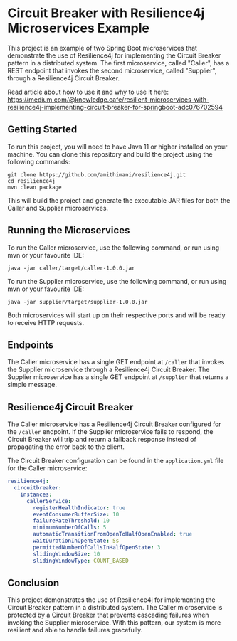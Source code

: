 # Circuit Breaker with Resilience4j Microservices Example

This project is an example of two Spring Boot microservices that demonstrate the use of Resilience4j for implementing the Circuit Breaker pattern in a distributed system. The first microservice, called "Caller", has a REST endpoint that invokes the second microservice, called "Supplier", through a Resilience4j Circuit Breaker.

Read article about how to use it and why to use it here: https://medium.com/@knowledge.cafe/resilient-microservices-with-resilience4j-implementing-circuit-breaker-for-springboot-adc076702594

## Getting Started

To run this project, you will need to have Java 11 or higher installed on your machine. You can clone this repository and build the project using the following commands:

```
git clone https://github.com/amithimani/resilience4j.git
cd resilience4j
mvn clean package
```

This will build the project and generate the executable JAR files for both the Caller and Supplier microservices.

## Running the Microservices

To run the Caller microservice, use the following command, or run using mvn or your favourite IDE:

```
java -jar caller/target/caller-1.0.0.jar
```

To run the Supplier microservice, use the following command, or run using mvn or your favourite IDE:

```
java -jar supplier/target/supplier-1.0.0.jar
```

Both microservices will start up on their respective ports and will be ready to receive HTTP requests.

## Endpoints

The Caller microservice has a single GET endpoint at `/caller` that invokes the Supplier microservice through a Resilience4j Circuit Breaker. The Supplier microservice has a single GET endpoint at `/supplier` that returns a simple message.

## Resilience4j Circuit Breaker

The Caller microservice has a Resilience4j Circuit Breaker configured for the `/caller` endpoint. If the Supplier microservice fails to respond, the Circuit Breaker will trip and return a fallback response instead of propagating the error back to the client.

The Circuit Breaker configuration can be found in the `application.yml` file for the Caller microservice:

```yaml
resilience4j:
  circuitbreaker:
    instances:
      callerService:
        registerHealthIndicator: true
        eventConsumerBufferSize: 10
        failureRateThreshold: 10
        minimumNumberOfCalls: 5
        automaticTransitionFromOpenToHalfOpenEnabled: true
        waitDurationInOpenState: 5s
        permittedNumberOfCallsInHalfOpenState: 3
        slidingWindowSize: 10
        slidingWindowType: COUNT_BASED
```

## Conclusion

This project demonstrates the use of Resilience4j for implementing the Circuit Breaker pattern in a distributed system. The Caller microservice is protected by a Circuit Breaker that prevents cascading failures when invoking the Supplier microservice. With this pattern, our system is more resilient and able to handle failures gracefully.
